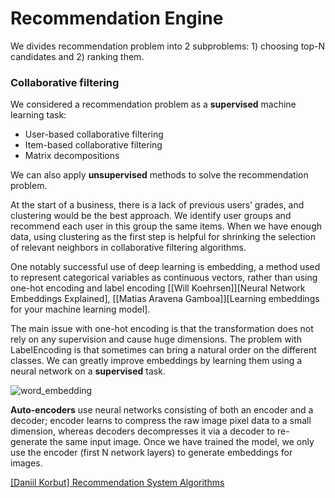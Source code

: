 
# Recommendation Engine 

We divides recommendation problem into 2 subproblems: 1) choosing top-N candidates and 2) ranking them.

### Collaborative filtering

We considered a recommendation problem as a **supervised** machine learning task:

* User-based collaborative filtering
* Item-based collaborative filtering
* Matrix decompositions

We can also apply **unsupervised** methods to solve the recommendation problem.

At the start of a business, there is a lack of previous users’ grades, and clustering would be the best approach. We identify user groups and recommend each user in this group the same items. When we have enough data, using clustering as the first step is helpful for shrinking the selection of relevant neighbors in collaborative filtering algorithms.





One notably successful use of deep learning is embedding, a method used to represent categorical variables as continuous vectors, rather than using one-hot encoding and label encoding [[Will Koehrsen]][Neural Network Embeddings Explained], [[Matias Aravena Gamboa]][Learning embeddings for your machine learning model]. 

The main issue with one-hot encoding is that the transformation does not rely on any supervision and cause huge dimensions. The problem with LabelEncoding is that sometimes can bring a natural order on the different classes. We can greatly improve embeddings by learning them using a neural network on a **supervised** task. 





![word_embedding](images/word_embedding.png)



**Auto-encoders** use neural networks consisting of both an encoder and a decoder; encoder learns to compress the raw image pixel data to a small dimension, whereas decoders decompresses it via a decoder to re-generate the same input image. Once we have trained the model, we only use the encoder (first N network layers) to generate embeddings for images.



[Recommendation System Algorithms]: https://blog.statsbot.co/recommendation-system-algorithms-ba67f39ac9a3
[[Daniil Korbut] Recommendation System Algorithms](https://blog.statsbot.co/recommendation-system-algorithms-ba67f39ac9a3)




